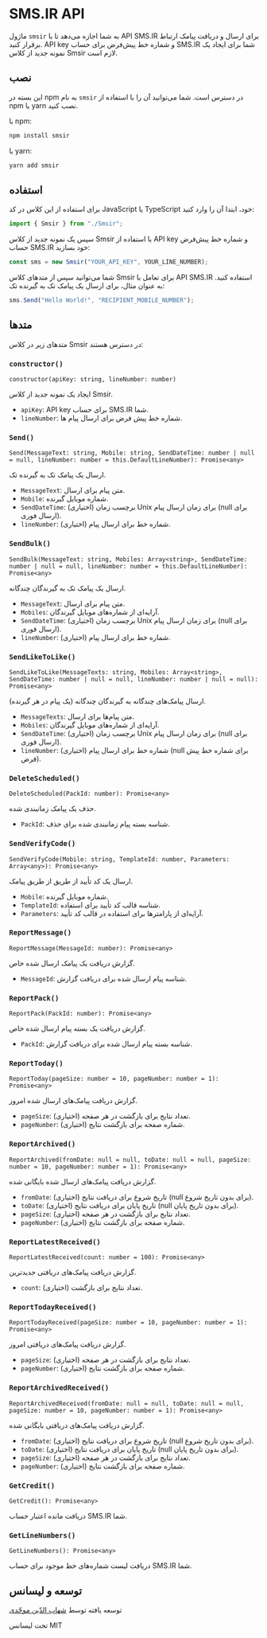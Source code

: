 # SMS.IR API

ماژول `smsir` به شما اجازه می‌دهد تا با API SMS.IR برای ارسال و دریافت پیامک ارتباط برقرار کنید. API key و شماره خط پیش‌فرض برای حساب SMS.IR شما برای ایجاد یک نمونه جدید از کلاس Smsir لازم است.

## نصب

این بسته در npm به نام `smsir` در دسترس است. شما می‌توانید آن را با استفاده از npm یا yarn نصب کنید.

با npm:

```bash
npm install smsir
```

با yarn:

```bash
yarn add smsir
```

## استفاده

برای استفاده از این کلاس در کد JavaScript یا TypeScript خود، ابتدا آن را وارد کنید:

```javascript
import { Smsir } from "./Smsir";
```

سپس یک نمونه جدید از کلاس Smsir با استفاده از API key و شماره خط پیش‌فرض حساب SMS.IR خود بسازید:

```javascript
const sms = new Smsir("YOUR_API_KEY", YOUR_LINE_NUMBER);
```

شما می‌توانید سپس از متدهای کلاس Smsir برای تعامل با API SMS.IR استفاده کنید. به عنوان مثال، برای ارسال یک پیامک تک به گیرنده تک:

```javascript
sms.Send("Hello World!", "RECIPIENT_MOBILE_NUMBER");
```

## متدها

متدهای زیر در کلاس Smsir در دسترس هستند:

### `constructor()`

`constructor(apiKey: string, lineNumber: number)`

ایجاد یک نمونه جدید از کلاس Smsir.

-   `apiKey`: API key برای حساب SMS.IR شما.
-   `lineNumber`: شماره خط پیش فرض برای ارسال پیام ها.

### `Send()`

`Send(MessageText: string, Mobile: string, SendDateTime: number | null = null, lineNumber: number = this.DefaultLineNumber): Promise<any>`

ارسال یک پیامک تک به گیرنده تک.

-   `MessageText`: متن پیام برای ارسال.
-   `Mobile`: شماره موبایل گیرنده.
-   `SendDateTime`: (اختیاری) برچسب زمان Unix برای زمان ارسال پیام (null برای ارسال فوری).
-   `lineNumber`: (اختیاری) شماره خط برای ارسال پیام.

### `SendBulk()`

`SendBulk(MessageText: string, Mobiles: Array<string>, SendDateTime: number | null = null, lineNumber: number = this.DefaultLineNumber): Promise<any>`

ارسال یک پیامک تک به گیرندگان چندگانه.

-   `MessageText`: متن پیام برای ارسال.
-   `Mobiles`: آرایه‌ای از شماره‌های موبایل گیرندگان.
-   `SendDateTime`: (اختیاری) برچسب زمان Unix برای زمان ارسال پیام (null برای ارسال فوری).
-   `lineNumber`: (اختیاری) شماره خط برای ارسال پیام.

### `SendLikeToLike()`

`SendLikeToLike(MessageTexts: string, Mobiles: Array<string>, SendDateTime: number | null = null, lineNumber: number | null = null): Promise<any>`

ارسال پیامک‌های چندگانه به گیرندگان چندگانه (یک پیام در هر گیرنده).

-   `MessageTexts`: متن پیام‌ها برای ارسال.
-   `Mobiles`: آرایه‌ای از شماره‌های موبایل گیرندگان.
-   `SendDateTime`: (اختیاری) برچسب زمان Unix برای زمان ارسال پیام (null برای ارسال فوری).
-   `lineNumber`: (اختیاری) شماره خط برای ارسال پیام (null برای شماره خط پیش فرض).

### `DeleteScheduled()`

`DeleteScheduled(PackId: number): Promise<any>`

حذف یک پیامک زمانبندی شده.

-   `PackId`: شناسه بسته پیام زمانبندی شده برای حذف.

### `SendVerifyCode()`

`SendVerifyCode(Mobile: string, TemplateId: number, Parameters: Array<any>): Promise<any>`

ارسال یک کد تأیید از طریق از طریق پیامک.

-   `Mobile`: شماره موبایل گیرنده.
-   `TemplateId`: شناسه قالب کد تأیید برای استفاده.
-   `Parameters`: آرایه‌ای از پارامترها برای استفاده در قالب کد تأیید.

### `ReportMessage()`

`ReportMessage(MessageId: number): Promise<any>`

گزارش دریافت یک پیامک ارسال شده خاص.

-   `MessageId`: شناسه پیام ارسال شده برای دریافت گزارش.

### `ReportPack()`

`ReportPack(PackId: number): Promise<any>`

گزارش دریافت یک بسته پیام ارسال شده خاص.

-   `PackId`: شناسه بسته پیام ارسال شده برای دریافت گزارش.

### `ReportToday()`

`ReportToday(pageSize: number = 10, pageNumber: number = 1): Promise<any>`

گزارش دریافت پیامک‌های ارسال شده امروز.

-   `pageSize`: (اختیاری) تعداد نتایج برای بازگشت در هر صفحه.
-   `pageNumber`: (اختیاری) شماره صفحه برای بازگشت نتایج.

### `ReportArchived()`

`ReportArchived(fromDate: null = null, toDate: null = null, pageSize: number = 10, pageNumber: number = 1): Promise<any>`

گزارش دریافت پیامک‌های ارسال شده بایگانی شده.

-   `fromDate`: (اختیاری) تاریخ شروع برای دریافت نتایج (null برای بدون تاریخ شروع).
-   `toDate`: (اختیاری) تاریخ پایان برای دریافت نتایج (null برای بدون تاریخ پایان).
-   `pageSize`: (اختیاری) تعداد نتایج برای بازگشت در هر صفحه.
-   `pageNumber`: (اختیاری) شماره صفحه برای بازگشت نتایج.

### `ReportLatestReceived()`

`ReportLatestReceived(count: number = 100): Promise<any>`

گزارش دریافت پیامک‌های دریافتی جدیدترین.

-   `count`: (اختیاری) تعداد نتایج برای بازگشت.

### `ReportTodayReceived()`

`ReportTodayReceived(pageSize: number = 10, pageNumber: number = 1): Promise<any>`

گزارش دریافت پیامک‌های دریافتی امروز.

-   `pageSize`: (اختیاری) تعداد نتایج برای بازگشت در هر صفحه.
-   `pageNumber`: (اختیاری) شماره صفحه برای بازگشت نتایج.

### `ReportArchivedReceived()`

`ReportArchivedReceived(fromDate: null = null, toDate: null = null, pageSize: number = 10, pageNumber: number = 1): Promise<any>`

گزارش دریافت پیامک‌های دریافتی بایگانی شده.

-   `fromDate`: (اختیاری) تاریخ شروع برای دریافت نتایج (null برای بدون تاریخ شروع).
-   `toDate`: (اختیاری) تاریخ پایان برای دریافت نتایج (null برای بدون تاریخ پایان).
-   `pageSize`: (اختیاری) تعداد نتایج برای بازگشت در هر صفحه.
-   `pageNumber`: (اختیاری) شماره صفحه برای بازگشت نتایج.

### `GetCredit()`

`GetCredit(): Promise<any>`

دریافت مانده اعتبار حساب SMS.IR شما.

### `GetLineNumbers()`

`GetLineNumbers(): Promise<any>`

دریافت لیست شماره‌های خط موجود برای حساب SMS.IR شما.

## توسعه و ليسانس

توسعه یافته توسط [شهاب الدّین موحّدی](https://shmovahhedi.com)

تحت لیسانس MIT
